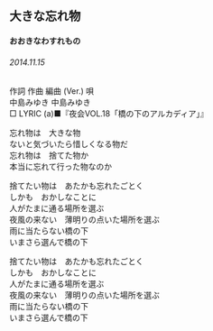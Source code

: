 ## 大きな忘れ物
#### おおきなわすれもの
###### 2014.11.15


作詞  作曲  編曲 (Ver.)   唄  
中島みゆき   中島みゆき          
□ LYRIC (a)■『夜会VOL.18「橋の下のアルカディア」』  

忘れ物は　大きな物  
ないと気づいたら惜しくなる物だ  
忘れ物は　捨てた物か  
本当に忘れて行った物なのか  
  
捨てたい物は　あたかも忘れたごとく  
しかも　おかしなことに  
人がたまに通る場所を選ぶ  
夜風の来ない　薄明りの点いた場所を選ぶ  
雨に当たらない橋の下  
いまさら選んで橋の下  
  
捨てたい物は　あたかも忘れたごとく  
しかも　おかしなことに  
人がたまに通る場所を選ぶ  
夜風の来ない　薄明りの点いた場所を選ぶ  
雨に当たらない橋の下  
いまさら選んで橋の下  